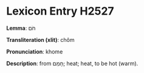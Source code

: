 # Lexicon Entry H2527

**Lemma**: חֹם

**Transliteration (xlit)**: chôm

**Pronunciation**: khome

**Description**:
from חָמַם; heat; heat, to be hot (warm).
